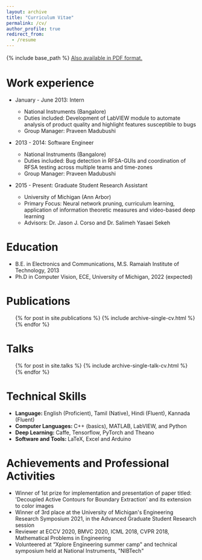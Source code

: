 ```yaml
---
layout: archive
title: "Curriculum Vitae"
permalink: /cv/
author_profile: true
redirect_from:
  - /resume
---
```


{% include base_path %}
<u><a style="line-height: 1.5;" href="https://github.com/zeonzir/zeonzir.github.io/tree/master/files/Ph_D__CV.pdf"><span style="color: #333333;"><span>Also available in PDF format.</span></span></a></u>


Work experience
======
* January - June 2013: Intern
  * National Instruments (Bangalore) 
  * Duties included: Development of LabVIEW module to automate analysis of product quality and highlight features susceptible to bugs 
  * Group Manager: Praveen Madubushi

* 2013 - 2014: Software Engineer 
  * National Instruments (Bangalore)
  * Duties included: Bug detection in RFSA-GUIs and coordination of RFSA testing across multiple teams and time-zones
  * Group Manager: Praveen Madubushi
  
* 2015 - Present: Graduate Student Research Assistant 
  * University of Michigan (Ann Arbor)
  * Primary Focus: Neural network pruning, curriculum learning, application of information theoretic measures and video-based deep learning 
  * Advisors: Dr. Jason J. Corso and Dr. Salimeh Yasaei Sekeh 

Education
======
* B.E. in Electronics and Communications, M.S. Ramaiah Institute of Technology, 2013
* Ph.D in Computer Vision, ECE, University of Michigan, 2022 (expected)

Publications
======
  <ul>{% for post in site.publications %}
    {% include archive-single-cv.html %}
  {% endfor %}</ul>
  
Talks
======
  <ul>{% for post in site.talks %}
    {% include archive-single-talk-cv.html %}
  {% endfor %}</ul>
  

Technical Skills
======
* <b> Language: </b> English (Proficient), Tamil (Native), Hindi (Fluent), Kannada (Fluent) 
* <b> Computer Languages: </b> C++ (basics), MATLAB, LabVIEW, and Python
* <b> Deep Learning: </b> Caffe, Tensorflow, PyTorch and Theano
* <b> Software and Tools: </b> LaTeX, Excel and Arduino

Achievements and Professional Activities
======
* Winner of 1st prize for implementation and presentation of paper titled: 'Decoupled Active Contours for Boundary Extraction' and its extension to color images
* Winner of 3rd place at the University of Michigan's Engineering Research Symposium 2021, in the Advanced Graduate Student Research session
* Reviewer at ECCV 2020, BMVC 2020, ICML 2018, CVPR 2018, Mathematical Problems in Engineering
* Volunteered at “Xplore Engineering summer camp" and technical symposium held at National Instruments, "NIBTech" 
